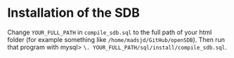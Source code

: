 
# Installation of the SDB

Change `YOUR_FULL_PATH` in `compile_sdb.sql` to the full path of your html
folder (for example something like `/home/madsjd/GitHub/openSDB`).
Then run that program with
mysql> `\. YOUR_FULL_PATH/sql/install/compile_sdb.sql`.
